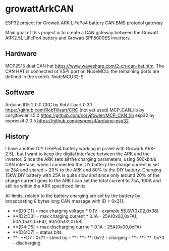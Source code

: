 # growattArkCAN
ESP32 project for Growatt ARK LiFePo4 battery CAN BMS protocol gateway

Main goal of this project is to create a CAN gateway between the Growatt ARK2.5L LiFePo4 battery and Growatt SPF5000ES inverters.

## Hardware
  MCP2515 dual CAN hat https://www.waveshare.com/2-ch-can-hat.htm. The CAN HAT is connected ot VSPI port on NudeMCU, the remaining ports are defined in the sketch.
  NodeMCU32-S
  
## Software
  Arduino IDE 2.0.0
  CRC by  RobTillaart 0.3.1 https://github.com/RobTillaart/CRC (not yet used)
  MCP_CAN_lib by coryjfowler 1.5.0 https://github.com/coryjfowler/MCP_CAN_lib
  esp32 by espressif 2.0.5 https://github.com/espressif/arduino-esp32
  
## History  
I have another DIY LiFePo4 battery working in pralell with Growark ARK-2.5L, but I want to keep the digital interface between the ARK and the invertor. Since the ARK sets all the charging parameters, using 500kbit/s CAN interface, when I connected the DIY battery the charge current is set to 25A and shared ~ 20% to the ARK and 80% to the DIY battery. Charging 15kW DIY battery with 25A is quite slow and since only around 20% of the charge current goes to the ARK I can set the total current to 75A, 100A and still be within the ARK specificed limits.

All limits, related to the battery charging are set by the battery by broadcasting 8 bytes long CAN message with ID = 0x311. 
- **[D0:D1] = max charging voltage * 0.1V - example 56.8V(0x02,0x38)
- **[D2:D3] = max charging current * 0.1A - 25A(0x00,0xFA), 50A(0x01,0xF4), 60A(0x02,0x58)
- **[D4:D5] = max discharging currne * 0.1A - 25A(0x00,0xFA)
- **[D6:D7] = status bits.
- **- **D7  : 0x?1  - stend by
        - **- **- **: 0x?2  - charging
        - **- **- **: 0x?3  - discharging
  
